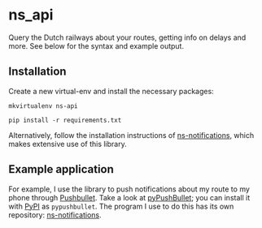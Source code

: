 ns_api
======

Query the Dutch railways about your routes, getting info on delays and more. See below for the syntax and example output.

## Installation


Create a new virtual-env and install the necessary packages:

```
mkvirtualenv ns-api

pip install -r requirements.txt
```

Alternatively, follow the installation instructions of [ns-notifications](https://github.com/aquatix/ns-notifications), which makes extensive use of this library.


## Example application

For example, I use the library to push notifications about my route to my phone through [Pushbullet](http://pushbullet.com). Take a look at [pyPushBullet](https://github.com/Azelphur/pyPushBullet); you can install it with [PyPI](https://pypi.python.org/pypi) as `pypushbullet`. The program I use to do this has its own repository: [ns-notifications](https://github.com/aquatix/ns-notifications).
